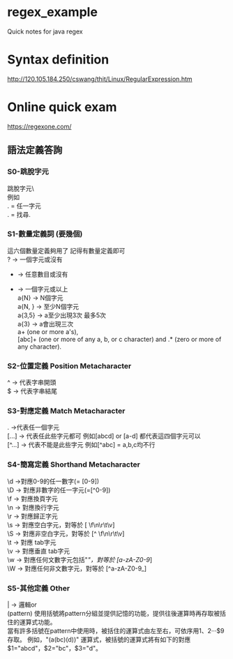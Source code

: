 # regex_example
Quick notes for java regex

# Syntax definition
http://120.105.184.250/cswang/thit/Linux/RegularExpression.htm

# Online quick exam
https://regexone.com/
 
## 語法定義答詢  

### S0-跳脫字元
跳脫字元\    
例如    
. = 任一字元    
\. = 找尋.   

### S1-數量定義詞 (要幾個)
這六個數量定義夠用了 記得有數量定義即可  
? -> 一個字元或沒有  
*  -> 任意數目或沒有  
+  -> 一個字元或以上  
a{N} -> N個字元  
a{N, } -> 至少N個字元  
a{3,5} -> a至少出現3次 最多5次  
a{3} -> a會出現三次  
a+ (one or more a's),  
[abc]+ (one or more of any a, b, or c character) and 
.* (zero or more of any character).

### S2-位置定義 Position Metacharacter
^ -> 代表字串開頭  
$ -> 代表字串結尾

### S3-對應定義 Match Metacharacter
. ->代表任一個字元  
[...] -> 代表任此些字元都可 例如[abcd] or [a-d] 都代表這四個字元可以  
[^...] -> 代表不能是此些字元 例如[^abc] = a,b,c均不行  

### S4-簡寫定義 Shorthand Metacharacter
\d ->對應0-9的任一數字(= [0-9])  
\D -> 對應非數字的任一字元(=[^0-9])  
\f -> 對應換頁字元  
\n -> 對應換行字元   
\r -> 對應歸正字元  
\s -> 對應空白字元，對等於 [ \f\n\r\t\v]  
\S -> 對應非空白字元，對等於 [^ \f\n\r\t\v]    
\t -> 對應 tab字元  
\v -> 對應垂直 tab字元  
\w -> 對應任何文數字元包括"_"，對等於 [a-zA-Z0-9_]    
\W -> 對應任何非文數字元，對等於 [^a-zA-Z0-9_]

### S5-其他定義 Other
| -> 邏輯or  
(pattern) 使用括號將pattern分組並提供記憶的功能，提供往後運算時再存取被括住的運算式功能。  
當有許多括號在pattern中使用時，被括住的運算式由左至右，可依序用$1、$2‧‧‧$9存取。  
例如，"(a(bc)(d))" 運算式，被括號的運算式將有如下的對應$1="abcd"，$2="bc"，$3="d"。